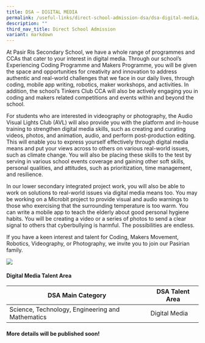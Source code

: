 ```yaml
---
title: DSA – DIGITAL MEDIA
permalink: /useful-links/direct-school-admission-dsa/dsa-digital-media/
description: ""
third_nav_title: Direct School Admission
variant: markdown
---
```

At Pasir Ris Secondary School, we have a whole range of programmes and CCAs that cater to your interest in digital media. Through our school’s Experiencing Coding Programme and Makers Programme, you will be given the space and opportunities for creativity and innovation to address authentic and real-world challenges that we face in our daily lives, through coding, mobile app writing, robotics, maker workshops, and activities. In addition, the school’s Tinkers Club CCA will also be actively engaging you in coding and makers related competitions and events within and beyond the school.

For students who are interested in videography or photography, the Audio Visual Lights Club (AVL) will also provide you with the platform and in-house training to strengthen digital media skills, such as creating and curating videos, photos, and animation, audio, and perform post-production editing. This will enable you to express yourself effectively through digital media means and put your views across to others on various real-world issues, such as climate change. You will also be placing these skills to the test by serving in various school events coverage and gaining other soft skills, personal qualities, and attitudes, such as prioritization, time management, and resilience.  
  
In our lower secondary integrated project work, you will also be able to work on solutions to real-world issues via digital media means too. You may be working on a Microbit project to provide visual and audio warnings to those who exercising that the surrounding temperature is too warm. You can write a mobile app to teach the elderly about good personal hygiene habits. You will be creating a video or a series of photos to send a clear signal to others that cyberbullying is harmful. The possibilities are endless.
  
If you have a keen interest and talent for Coding, Makers Movement, Robotics, Videography, or Photography, we invite you to join our Pasirian family.

![](/images/DSA/Digital_Media_Resize.png)
#### **Digital Media Talent Area**

| DSA Main Category | DSA Talent Area | 
| -------- | -------- | 
| Science, Technology, Engineering and Mathematics | Digital Media | 

#### More details will be published soon!